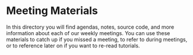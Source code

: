 # Meeting Materials
In this directory you will find agendas, notes, source code, and more information about each of our weekly meetings. You can use these materials to catch up if you missed a meeting, to refer to during meetings, or to reference later on if you want to re-read tutorials.